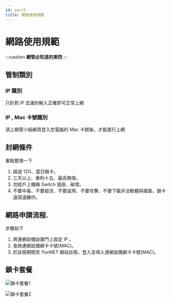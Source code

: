 ```yaml
---
id: part5
title: 網路使用規範
---
```


網路使用規範
===

:::caution
**網管必知道的東西**
:::

## 管制類別

### IP 識別

只針對 IP 去識別輸入正確即可正常上網

### IP , Mac 卡號識別

須上網管小組網頁登入您電腦的 Mac 卡號後，才能進行上網

## 封網條件

重點整理一下

1. 超過 12G、當日鎖卡。
2. 三天以上、重則十五、最高無限。
3. 勿拔戶上機箱 Switch 插座、破壞。
4. 不要中毒、不要超流、不要盜用、不要攻擊、不要下載非法軟體與檔案，鎖卡退宿遠離你。

## 網路申請流程.

步驟如下

1. 將連網設備設置門上固定 IP 。
2. 查詢連網設備網卡卡號(MAC)。
3. 於註冊期間至 YunNET 網站註冊，登入並填入連網設備網卡卡號(MAC)。

## 鎖卡套餐

![鎖卡套餐1](https://i.imgur.com/Xp7Gpju.png)

![鎖卡套餐2](https://i.imgur.com/eIZwfbJ.png)
